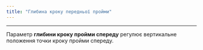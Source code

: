 ```yaml
---
title: "Глибина кроку передньої пройми"
---
```


***

Параметр **глибини кроку пройми спереду** регулює вертикальне положення точки кроку пройми спереду.




